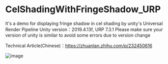 # CelShadingWithFringeShadow_URP
It's a demo for displaying fringe shadow in cel shading by unity's Universal Render Pipeline
Unity version：2019.4.13f, URP 7.3.1
Please make sure your version of unity is similar to avoid some errors due to version change

Technical Article(Chinese)：https://zhuanlan.zhihu.com/p/232450616

![image](https://i.imgur.com/BOpmcVf.png)
